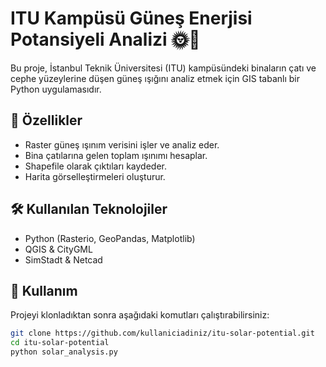 # ITU Kampüsü Güneş Enerjisi Potansiyeli Analizi 🌞🏢

Bu proje, İstanbul Teknik Üniversitesi (ITU) kampüsündeki binaların çatı ve cephe yüzeylerine düşen güneş ışığını analiz etmek için GIS tabanlı bir Python uygulamasıdır.

## 📌 Özellikler
- Raster güneş ışınım verisini işler ve analiz eder.
- Bina çatılarına gelen toplam ışınımı hesaplar.
- Shapefile olarak çıktıları kaydeder.
- Harita görselleştirmeleri oluşturur.

## 🛠 Kullanılan Teknolojiler
- Python (Rasterio, GeoPandas, Matplotlib)
- QGIS & CityGML
- SimStadt & Netcad

## 🚀 Kullanım
Projeyi klonladıktan sonra aşağıdaki komutları çalıştırabilirsiniz:

```bash
git clone https://github.com/kullaniciadiniz/itu-solar-potential.git
cd itu-solar-potential
python solar_analysis.py
